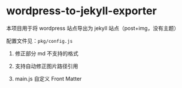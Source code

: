 # wordpress-to-jekyll-exporter

本项目用于将 wordpress 站点导出为 jekyll 站点（post+img，没有主题）

配置文件见：`pkg/config.js`

1. 修正部分 md 不支持的格式

2. 支持自动修正图片路径引用

3. main.js 自定义 Front Matter
